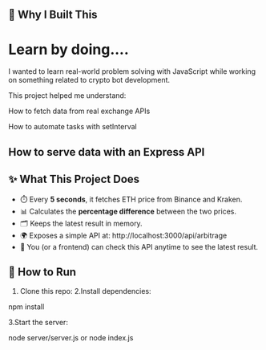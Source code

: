 ## 🎯 Why I Built This

# Learn by doing....
I wanted to learn real-world problem solving with JavaScript while working on something related to crypto bot development.

This project helped me understand:

How to fetch data from real exchange APIs

How to automate tasks with setInterval

How to serve data with an Express API
---

## ✨ What This Project Does

- ⏱️ Every **5 seconds**, it fetches ETH price from Binance and Kraken.  
- 📊 Calculates the **percentage difference** between the two prices.  
- 🗂️ Keeps the latest result in memory.  
- 🌍 Exposes a simple API at:  http://localhost:3000/api/arbitrage
- 📢 You (or a frontend) can check this API anytime to see the latest result.


## 🚀 How to Run
1. Clone this repo:
2.Install dependencies:

npm install


3.Start the server:

node server/server.js or node index.js


